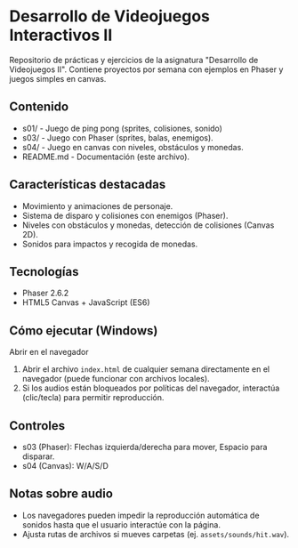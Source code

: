# Desarrollo de Videojuegos Interactivos II

Repositorio de prácticas y ejercicios de la asignatura "Desarrollo de Videojuegos II". Contiene proyectos por semana con ejemplos en Phaser y juegos simples en canvas.

## Contenido
- s01/ - Juego de ping pong (sprites, colisiones, sonido)
- s03/ - Juego con Phaser (sprites, balas, enemigos).
- s04/ - Juego en canvas con niveles, obstáculos y monedas.
- README.md - Documentación (este archivo).

## Características destacadas
- Movimiento y animaciones de personaje.
- Sistema de disparo y colisiones con enemigos (Phaser).
- Niveles con obstáculos y monedas, detección de colisiones (Canvas 2D).
- Sonidos para impactos y recogida de monedas.

## Tecnologías
- Phaser 2.6.2
- HTML5 Canvas + JavaScript (ES6)

## Cómo ejecutar (Windows)
Abrir en el navegador
1. Abrir el archivo `index.html` de cualquier semana directamente en el navegador (puede funcionar con archivos locales).
2. Si los audios están bloqueados por políticas del navegador, interactúa (clic/tecla) para permitir reproducción.

## Controles
- s03 (Phaser): Flechas izquierda/derecha para mover, Espacio para disparar.
- s04 (Canvas): W/A/S/D 

## Notas sobre audio
- Los navegadores pueden impedir la reproducción automática de sonidos hasta que el usuario interactúe con la página.
- Ajusta rutas de archivos si mueves carpetas (ej. `assets/sounds/hit.wav`).

